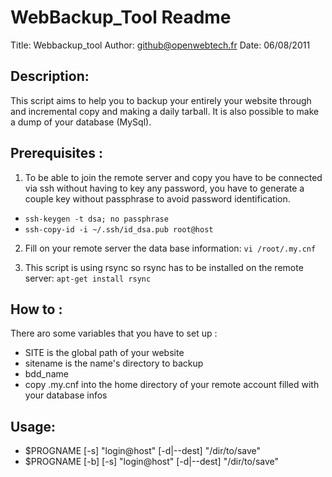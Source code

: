 # WebBackup_Tool Readme
Title: Webbackup_tool
Author: github@openwebtech.fr
Date: 06/08/2011

## Description:
This script aims to help you to backup your entirely your website through and incremental copy and making
a daily tarball. It is also possible to make a dump of your database (MySql).

## Prerequisites :
1. To be able to join the remote server and copy you have to be connected via ssh without having
to key any password, you have to generate a couple key without passphrase to avoid password identification.

* `ssh-keygen -t dsa; no passphrase`
* `ssh-copy-id -i ~/.ssh/id_dsa.pub root@host`

2. Fill on your remote server the data base information: `vi /root/.my.cnf`

3. This script is using rsync so rsync has to be installed on the remote server: `apt-get install rsync`

## How to :
There aro some variables that you have to set up :
- SITE is the global path of your website
- sitename is the name's directory to backup
- bdd_name
- copy .my.cnf into the home directory of your remote account filled with your database infos

## Usage:
- $PROGNAME [-s] "login@host" [-d|--dest] "/dir/to/save"
- $PROGNAME [-b] [-s] "login@host" [-d|--dest] "/dir/to/save"

